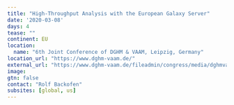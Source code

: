 ```yaml
---
title: "High-Throughput Analysis with the European Galaxy Server"
date: '2020-03-08'
days: 4
tease: ""
continent: EU
location:
  name: "6th Joint Conference of DGHM & VAAM, Leipzig, Germany"
location_url: "https://www.dghm-vaam.de/"
external_url: "https://www.dghm-vaam.de/fileadmin/congress/media/dghmvaam2020/druckelemente/DGHMVAAM2020_Programme.pdf"
image: 
gtn: false
contact: "Rolf Backofen"
subsites: [global, us]
---
```


